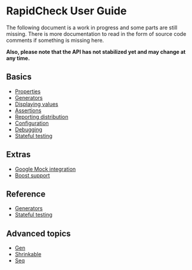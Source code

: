 RapidCheck User Guide
=====================
The following document is a work in progress and some parts are still missing. There is more documentation to read in the form of source code comments if something is missing here.

**Also, please note that the API has not stabilized yet and may change at any time.**

## Basics ##
- [Properties](properties.md)
- [Generators](generators.md)
- [Displaying values](displaying.md)
- [Assertions](assertions.md)
- [Reporting distribution](distribution.md)
- [Configuration](configuration.md)
- [Debugging](debugging.md)
- [Stateful testing](state.md)

## Extras ##
- [Google Mock integration](gmock.md)
- [Boost support](boost.md)

## Reference ##
- [Generators](generators_ref.md)
- [Stateful testing](state_ref.md)

## Advanced topics ##
- [Gen<T>](Gen.md)
- [Shrinkable<T>](Shrinkable.md)
- [Seq<T>](Seq.md)
